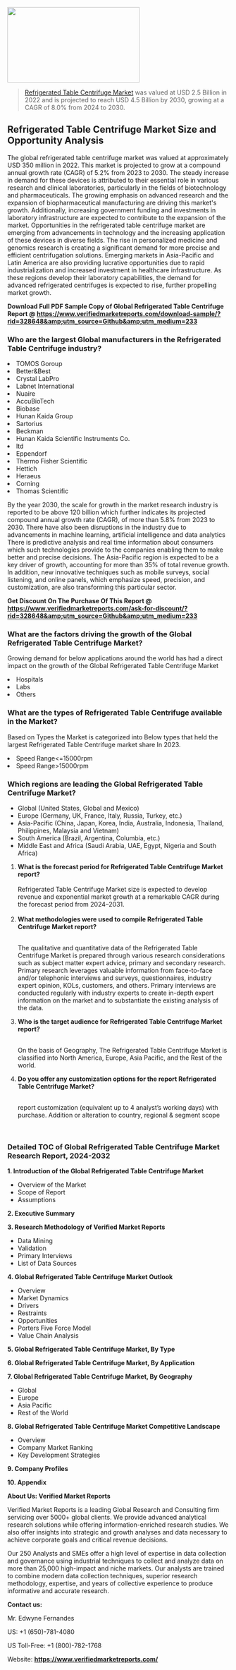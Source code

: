 
<img src="https://ffe5etoiles.com/wp-content/uploads/2024/12/MST1-300x171.png" alt="" width="300" height="171" class="alignnone size-medium wp-image-20088" /><blockquote><p><p><a href="https://www.verifiedmarketreports.com/download-sample/?rid=328648&utm_source=Github&utm_medium=233" target="_blank">Refrigerated Table Centrifuge Market</a> was valued at USD 2.5 Billion in 2022 and is projected to reach USD 4.5 Billion by 2030, growing at a CAGR of 8.0% from 2024 to 2030.</p></blockquote><p><h2>Refrigerated Table Centrifuge Market Size and Opportunity Analysis</h2> The global refrigerated table centrifuge market was valued at approximately USD 350 million in 2022. This market is projected to grow at a compound annual growth rate (CAGR) of 5.2% from 2023 to 2030. The steady increase in demand for these devices is attributed to their essential role in various research and clinical laboratories, particularly in the fields of biotechnology and pharmaceuticals. The growing emphasis on advanced research and the expansion of biopharmaceutical manufacturing are driving this market's growth. Additionally, increasing government funding and investments in laboratory infrastructure are expected to contribute to the expansion of the market. Opportunities in the refrigerated table centrifuge market are emerging from advancements in technology and the increasing application of these devices in diverse fields. The rise in personalized medicine and genomics research is creating a significant demand for more precise and efficient centrifugation solutions. Emerging markets in Asia-Pacific and Latin America are also providing lucrative opportunities due to rapid industrialization and increased investment in healthcare infrastructure. As these regions develop their laboratory capabilities, the demand for advanced refrigerated centrifuges is expected to rise, further propelling market growth. </p><p class=""><strong>Download Full PDF Sample Copy of Global Refrigerated Table Centrifuge Report @ <a href="https://www.verifiedmarketreports.com/download-sample/?rid=328648&amp;utm_source=Github&amp;utm_medium=233" target="_blank">https://www.verifiedmarketreports.com/download-sample/?rid=328648&amp;utm_source=Github&amp;utm_medium=233</a></strong></p><h3 id="" class="">Who are the largest Global manufacturers in the Refrigerated Table Centrifuge industry?</h3><p><li>TOMOS Goroup</li><li> Better&Best</li><li> Crystal LabPro</li><li> Labnet International</li><li> Nuaire</li><li> AccuBioTech</li><li> Biobase</li><li> Hunan Kaida Group</li><li> Sartorius</li><li> Beckman</li><li> Hunan Kaida Scientific Instruments Co.</li><li>ltd</li><li> Eppendorf</li><li> Thermo Fisher Scientific</li><li> Hettich</li><li> Heraeus</li><li> Corning</li><li> Thomas Scientific</li></p><div class=""><div class="" dir="" data-message-author-role="" data-message-id="" data-message-model-slug=""><div class=""><div class=""><div class=""><div class="" dir="" data-message-author-role="" data-message-id="" data-message-model-slug=""><div class=""><div class=""><p>By the year 2030, the scale for growth in the market research industry is reported to be above 120 billion which further indicates its projected compound annual growth rate (CAGR), of more than 5.8% from 2023 to 2030. There have also been disruptions in the industry due to advancements in machine learning, artificial intelligence and data analytics There is predictive analysis and real time information about consumers which such technologies provide to the companies enabling them to make better and precise decisions. The Asia-Pacific region is expected to be a key driver of growth, accounting for more than 35% of total revenue growth. In addition, new innovative techniques such as mobile surveys, social listening, and online panels, which emphasize speed, precision, and customization, are also transforming this particular sector.</p><p><strong>Get Discount On The Purchase Of This Report @&nbsp; <a href="https://www.verifiedmarketreports.com/ask-for-discount/?rid=328648&amp;utm_source=Github&amp;utm_medium=233" target="_blank">https://www.verifiedmarketreports.com/ask-for-discount/?rid=328648&amp;utm_source=Github&amp;utm_medium=233</a></strong></p></div></div></div></div></div></div></div></div><h3 id="" class="">What are the factors driving the growth of the Global Refrigerated Table Centrifuge Market?</h3><p id="" class="">Growing demand for below applications around the world has had a direct impact on the growth of the Global Refrigerated Table Centrifuge Market</p><p id="" class=""><li>Hospitals</li><li> Labs</li><li> Others</li></p><h3 id="" class="">What are the types of Refrigerated Table Centrifuge available in the Market?</h3><p id="" class="">Based on Types the Market is categorized into Below types that held the largest Refrigerated Table Centrifuge market share In 2023.</p><p id="" class=""><li>Speed Range<=15000rpm</li><li> Speed Range>15000rpm</li></p><h3 id="" class="">Which regions are leading the Global Refrigerated Table Centrifuge Market?</h3><ul><li>Global (United States, Global and Mexico)</li><li>Europe (Germany, UK, France, Italy, Russia, Turkey, etc.)</li><li>Asia-Pacific (China, Japan, Korea, India, Australia, Indonesia, Thailand, Philippines, Malaysia and Vietnam)</li><li>South America (Brazil, Argentina, Columbia, etc.)</li><li>Middle East and Africa (Saudi Arabia, UAE, Egypt, Nigeria and South Africa)</li></ul><p><ol><li><strong>What is the forecast period for Refrigerated Table Centrifuge Market report?<br /></strong><br /><span data-sheets-root="1" data-sheets-value="{&quot;1&quot;:2,&quot;2&quot;:&quot;XXXX size is expected to develop revenue and exponential market growth at a remarkable CAGR during the forecast period from 2024&ndash;2030.&quot;}" data-sheets-userformat="{&quot;2&quot;:12674,&quot;4&quot;:{&quot;1&quot;:2,&quot;2&quot;:16776960},&quot;10&quot;:2,&quot;11&quot;:0,&quot;15&quot;:&quot;Arial&quot;,&quot;16&quot;:12}">Refrigerated Table Centrifuge Market size is expected to develop revenue and exponential market growth at a remarkable CAGR during the forecast period from 2024&ndash;2031.</span><br /><br /></li><li><strong>What methodologies were used to compile Refrigerated Table Centrifuge Market report?<br /><br /></strong><p>The qualitative and quantitative data of the&nbsp;Refrigerated Table Centrifuge Market is prepared through various research considerations such as subject matter expert advice, primary and secondary research. Primary research leverages valuable information from face-to-face and/or telephonic interviews and surveys, questionnaires, industry expert opinion, KOLs, customers, and others. Primary interviews are conducted regularly with industry experts to create in-depth expert information on the market and to substantiate the existing analysis of the data.&nbsp;</p></li><li><strong>Who is the target audience for Refrigerated Table Centrifuge Market report?<br /><br /></strong><p>On the basis of Geography, The&nbsp;Refrigerated Table Centrifuge Market is classified into North America, Europe, Asia Pacific, and the Rest of the world.</p></li><li><strong>Do you offer any customization options for the report Refrigerated Table Centrifuge Market?<br /><br /></strong><p>report customization (equivalent up to 4 analyst&rsquo;s working days) with purchase. Addition or alteration to country, regional &amp; segment scope</p><p>&nbsp;</p></li></ol></p><h3 id="" class="">Detailed TOC of Global Refrigerated Table Centrifuge Market Research Report, 2024-2032</h3><p id="" class=""><strong>1. Introduction of the Global Refrigerated Table Centrifuge Market</strong></p><ul><li>Overview of the Market</li><li>Scope of Report</li><li>Assumptions</li></ul><p id="" class=""><strong>2. Executive Summary</strong></p><p id="" class=""><strong>3. Research Methodology of&nbsp;Verified Market Reports</strong></p><ul><li>Data Mining</li><li>Validation</li><li>Primary Interviews</li><li>List of Data Sources</li></ul><p id="" class=""><strong>4. Global Refrigerated Table Centrifuge Market Outlook</strong></p><ul><li>Overview</li><li>Market Dynamics</li><li>Drivers</li><li>Restraints</li><li>Opportunities</li><li>Porters Five Force Model</li><li>Value Chain Analysis</li></ul><p id="" class=""><strong>5. Global Refrigerated Table Centrifuge Market, By&nbsp;Type</strong></p><p id="" class=""><strong>6. Global Refrigerated Table Centrifuge Market, By Application</strong></p><p id="" class=""><strong>7. Global Refrigerated Table Centrifuge Market, By Geography</strong></p><ul><li>Global</li><li>Europe</li><li>Asia Pacific</li><li>Rest of the World</li></ul><p id="" class=""><strong>8. Global Refrigerated Table Centrifuge Market Competitive Landscape</strong></p><ul><li>Overview</li><li>Company Market Ranking</li><li>Key Development Strategies</li></ul><p id="" class=""><strong>9. Company Profiles</strong></p><p id="" class=""><strong>10. Appendix</strong></p><p id="" class=""><strong>About Us: Verified Market Reports</strong></p><p id="" class="">Verified Market Reports is a leading Global Research and Consulting firm servicing over 5000+ global clients. We provide advanced analytical research solutions while offering information-enriched research studies. We also offer insights into strategic and growth analyses and data necessary to achieve corporate goals and critical revenue decisions.</p><p id="" class="">Our 250 Analysts and SMEs offer a high level of expertise in data collection and governance using industrial techniques to collect and analyze data on more than 25,000 high-impact and niche markets. Our analysts are trained to combine modern data collection techniques, superior research methodology, expertise, and years of collective experience to produce informative and accurate research.</p><p id="" class=""><strong>Contact us:</strong></p><p id="" class="">Mr. Edwyne Fernandes</p><p id="" class="">US: +1 (650)-781-4080</p><p id="" class="">US Toll-Free: +1 (800)-782-1768</p><p id="" class="">Website: <a target="" data-test-app-aware-link=""><strong>https://www.verifiedmarketreports.com/</strong></a></p>

